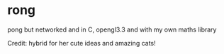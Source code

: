 # rong
pong but networked and in C, opengl3.3 and with my own maths library

Credit: hybrid for her cute ideas and amazing cats!

